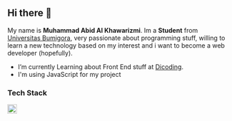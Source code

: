 ## Hi there 👋

My name is **Muhammad Abid Al Khawarizmi**. Im a **Student** from [Universitas Bumigora](https://universitasbumigora.ac.id), very passionate about programming stuff, willing to learn a new technology based on my interest and i want to become a web developer (hopefully).

- I’m currently Learning about Front End stuff at [Dicoding](https://www.dicoding.com). 
- I'm using JavaScript for my project

### Tech Stack
  <a href="#"><img align="left" alt="JavaScript" title="JavaScript" width="21px" src="https://upload.wikimedia.org/wikipedia/commons/9/99/Unofficial_JavaScript_logo_2.svg" /></a>
  <br>
  <br>

    
  


